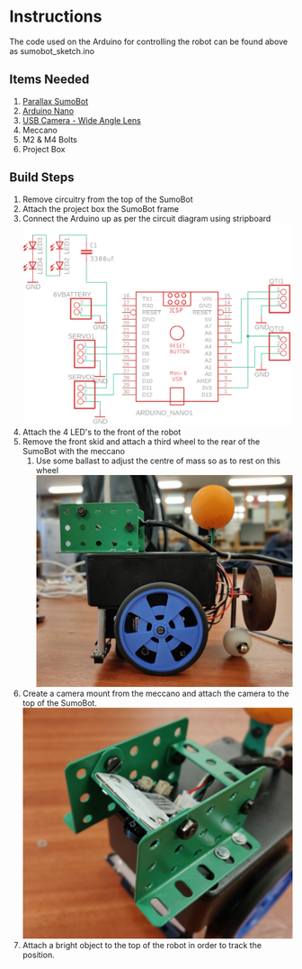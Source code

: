 # Instructions
The code used on the Arduino for controlling the robot can be found above as sumobot_sketch.ino
## Items Needed
1. [Parallax SumoBot](https://www.parallax.com/product/27402)
1. [Arduino Nano](https://store.arduino.cc/arduino-nano)
1. [USB Camera - Wide Angle Lens](https://www.amazon.co.uk/ELP-Support-Security-Conference-megapixel/dp/B01C2PIB56/ref=sr_1_8?keywords=elp+usb+camera&qid=1558566784&s=gateway&sr=8-8)
1. Meccano
1. M2 & M4 Bolts
1. Project Box

## Build Steps
1. Remove circuitry from the top of the SumoBot
1. Attach the project box the SumoBot frame
1. Connect the Arduino up as per the circuit diagram using stripboard
![](Images/ArduinoSch.png)
1. Attach the 4 LED's to the front of the robot
1. Remove the front skid and attach a third wheel to the rear of the SumoBot with the meccano
    1. Use some ballast to adjust the centre of mass so as to rest on this wheel
    ![](Images/WilliamSide.jpg)
1. Create a camera mount from the meccano and attach the camera to the top of the SumoBot.
![](Images/Camera_Mount.jpg)
1. Attach a bright object to the top of the robot in order to track the position.
